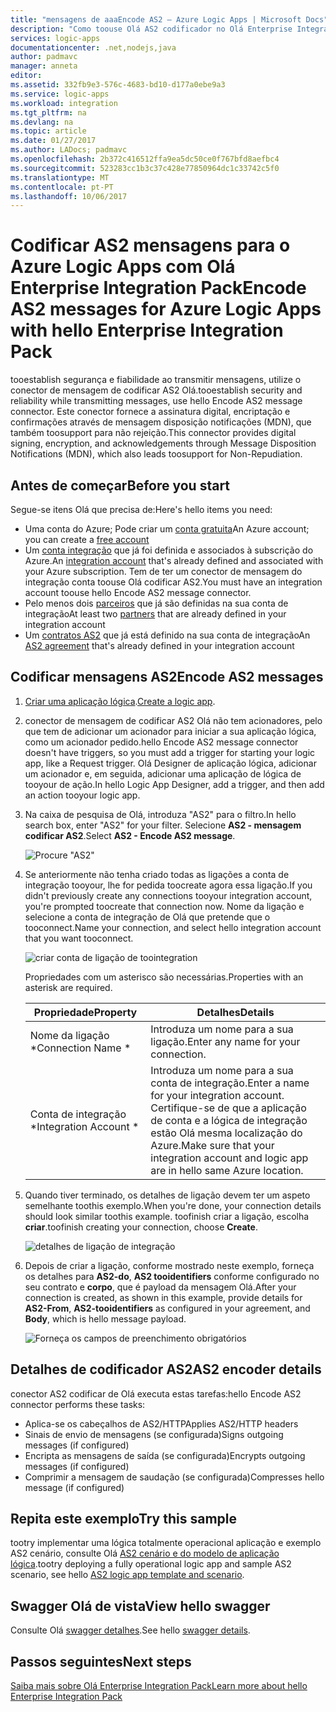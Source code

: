 ```yaml
---
title: "mensagens de aaaEncode AS2 – Azure Logic Apps | Microsoft Docs"
description: "Como toouse Olá AS2 codificador no Olá Enterprise Integration Pack para o Azure Logic Apps"
services: logic-apps
documentationcenter: .net,nodejs,java
author: padmavc
manager: anneta
editor: 
ms.assetid: 332fb9e3-576c-4683-bd10-d177a0ebe9a3
ms.service: logic-apps
ms.workload: integration
ms.tgt_pltfrm: na
ms.devlang: na
ms.topic: article
ms.date: 01/27/2017
ms.author: LADocs; padmavc
ms.openlocfilehash: 2b372c416512ffa9ea5dc50ce0f767bfd8aefbc4
ms.sourcegitcommit: 523283cc1b3c37c428e77850964dc1c33742c5f0
ms.translationtype: MT
ms.contentlocale: pt-PT
ms.lasthandoff: 10/06/2017
---
```

# <a name="encode-as2-messages-for-azure-logic-apps-with-hello-enterprise-integration-pack"></a><span data-ttu-id="aa65b-103">Codificar AS2 mensagens para o Azure Logic Apps com Olá Enterprise Integration Pack</span><span class="sxs-lookup"><span data-stu-id="aa65b-103">Encode AS2 messages for Azure Logic Apps with hello Enterprise Integration Pack</span></span>

<span data-ttu-id="aa65b-104">tooestablish segurança e fiabilidade ao transmitir mensagens, utilize o conector de mensagem de codificar AS2 Olá.</span><span class="sxs-lookup"><span data-stu-id="aa65b-104">tooestablish security and reliability while transmitting messages, use hello Encode AS2 message connector.</span></span> <span data-ttu-id="aa65b-105">Este conector fornece a assinatura digital, encriptação e confirmações através de mensagem disposição notificações (MDN), que também toosupport para não rejeição.</span><span class="sxs-lookup"><span data-stu-id="aa65b-105">This connector provides digital signing, encryption, and acknowledgements through Message Disposition Notifications (MDN), which also leads toosupport for Non-Repudiation.</span></span>

## <a name="before-you-start"></a><span data-ttu-id="aa65b-106">Antes de começar</span><span class="sxs-lookup"><span data-stu-id="aa65b-106">Before you start</span></span>

<span data-ttu-id="aa65b-107">Segue-se itens Olá que precisa de:</span><span class="sxs-lookup"><span data-stu-id="aa65b-107">Here's hello items you need:</span></span>

* <span data-ttu-id="aa65b-108">Uma conta do Azure; Pode criar um [conta gratuita](https://azure.microsoft.com/free)</span><span class="sxs-lookup"><span data-stu-id="aa65b-108">An Azure account; you can create a [free account](https://azure.microsoft.com/free)</span></span>
* <span data-ttu-id="aa65b-109">Um [conta integração](logic-apps-enterprise-integration-create-integration-account.md) que já foi definida e associados à subscrição do Azure.</span><span class="sxs-lookup"><span data-stu-id="aa65b-109">An [integration account](logic-apps-enterprise-integration-create-integration-account.md) that's already defined and associated with your Azure subscription.</span></span> <span data-ttu-id="aa65b-110">Tem de ter um conector de mensagem do integração conta toouse Olá codificar AS2.</span><span class="sxs-lookup"><span data-stu-id="aa65b-110">You must have an integration account toouse hello Encode AS2 message connector.</span></span>
* <span data-ttu-id="aa65b-111">Pelo menos dois [parceiros](logic-apps-enterprise-integration-partners.md) que já são definidas na sua conta de integração</span><span class="sxs-lookup"><span data-stu-id="aa65b-111">At least two [partners](logic-apps-enterprise-integration-partners.md) that are already defined in your integration account</span></span>
* <span data-ttu-id="aa65b-112">Um [contratos AS2](logic-apps-enterprise-integration-as2.md) que já está definido na sua conta de integração</span><span class="sxs-lookup"><span data-stu-id="aa65b-112">An [AS2 agreement](logic-apps-enterprise-integration-as2.md) that's already defined in your integration account</span></span>

## <a name="encode-as2-messages"></a><span data-ttu-id="aa65b-113">Codificar mensagens AS2</span><span class="sxs-lookup"><span data-stu-id="aa65b-113">Encode AS2 messages</span></span>

1. <span data-ttu-id="aa65b-114">[Criar uma aplicação lógica](logic-apps-create-a-logic-app.md).</span><span class="sxs-lookup"><span data-stu-id="aa65b-114">[Create a logic app](logic-apps-create-a-logic-app.md).</span></span>

2. <span data-ttu-id="aa65b-115">conector de mensagem de codificar AS2 Olá não tem acionadores, pelo que tem de adicionar um acionador para iniciar a sua aplicação lógica, como um acionador pedido.</span><span class="sxs-lookup"><span data-stu-id="aa65b-115">hello Encode AS2 message connector doesn't have triggers, so you must add a trigger for starting your logic app, like a Request trigger.</span></span> <span data-ttu-id="aa65b-116">Olá Designer de aplicação lógica, adicionar um acionador e, em seguida, adicionar uma aplicação de lógica de tooyour de ação.</span><span class="sxs-lookup"><span data-stu-id="aa65b-116">In hello Logic App Designer, add a trigger, and then add an action tooyour logic app.</span></span>

3.  <span data-ttu-id="aa65b-117">Na caixa de pesquisa de Olá, introduza "AS2" para o filtro.</span><span class="sxs-lookup"><span data-stu-id="aa65b-117">In hello search box, enter "AS2" for your filter.</span></span> <span data-ttu-id="aa65b-118">Selecione **AS2 - mensagem codificar AS2**.</span><span class="sxs-lookup"><span data-stu-id="aa65b-118">Select **AS2 - Encode AS2 message**.</span></span>
   
    ![Procure "AS2"](./media/logic-apps-enterprise-integration-as2-encode/as2decodeimage1.png)

4. <span data-ttu-id="aa65b-120">Se anteriormente não tenha criado todas as ligações a conta de integração tooyour, lhe for pedida toocreate agora essa ligação.</span><span class="sxs-lookup"><span data-stu-id="aa65b-120">If you didn't previously create any connections tooyour integration account, you're prompted toocreate that connection now.</span></span> <span data-ttu-id="aa65b-121">Nome da ligação e selecione a conta de integração de Olá que pretende que o tooconnect.</span><span class="sxs-lookup"><span data-stu-id="aa65b-121">Name your connection, and select hello integration account that you want tooconnect.</span></span> 
   
    ![criar conta de ligação de toointegration](./media/logic-apps-enterprise-integration-as2-encode/as2encodeimage1.png)  

    <span data-ttu-id="aa65b-123">Propriedades com um asterisco são necessárias.</span><span class="sxs-lookup"><span data-stu-id="aa65b-123">Properties with an asterisk are required.</span></span>

    | <span data-ttu-id="aa65b-124">Propriedade</span><span class="sxs-lookup"><span data-stu-id="aa65b-124">Property</span></span> | <span data-ttu-id="aa65b-125">Detalhes</span><span class="sxs-lookup"><span data-stu-id="aa65b-125">Details</span></span> |
    | --- | --- |
    | <span data-ttu-id="aa65b-126">Nome da ligação *</span><span class="sxs-lookup"><span data-stu-id="aa65b-126">Connection Name *</span></span> |<span data-ttu-id="aa65b-127">Introduza um nome para a sua ligação.</span><span class="sxs-lookup"><span data-stu-id="aa65b-127">Enter any name for your connection.</span></span> |
    | <span data-ttu-id="aa65b-128">Conta de integração *</span><span class="sxs-lookup"><span data-stu-id="aa65b-128">Integration Account *</span></span> |<span data-ttu-id="aa65b-129">Introduza um nome para a sua conta de integração.</span><span class="sxs-lookup"><span data-stu-id="aa65b-129">Enter a name for your integration account.</span></span> <span data-ttu-id="aa65b-130">Certifique-se de que a aplicação de conta e a lógica de integração estão Olá mesma localização do Azure.</span><span class="sxs-lookup"><span data-stu-id="aa65b-130">Make sure that your integration account and logic app are in hello same Azure location.</span></span> |

5.  <span data-ttu-id="aa65b-131">Quando tiver terminado, os detalhes de ligação devem ter um aspeto semelhante toothis exemplo.</span><span class="sxs-lookup"><span data-stu-id="aa65b-131">When you're done, your connection details should look similar toothis example.</span></span> <span data-ttu-id="aa65b-132">toofinish criar a ligação, escolha **criar**.</span><span class="sxs-lookup"><span data-stu-id="aa65b-132">toofinish creating your connection, choose **Create**.</span></span>
   
    ![detalhes de ligação de integração](./media/logic-apps-enterprise-integration-as2-encode/as2encodeimage2.png)

6. <span data-ttu-id="aa65b-134">Depois de criar a ligação, conforme mostrado neste exemplo, forneça os detalhes para **AS2-do**, **AS2 tooidentifiers** conforme configurado no seu contrato e **corpo**, que é payload da mensagem Olá.</span><span class="sxs-lookup"><span data-stu-id="aa65b-134">After your connection is created, as shown in this example, provide details for **AS2-From**, **AS2-tooidentifiers** as configured in your agreement, and **Body**, which is hello message payload.</span></span>
   
    ![Forneça os campos de preenchimento obrigatórios](./media/logic-apps-enterprise-integration-as2-encode/as2encodeimage3.png)

## <a name="as2-encoder-details"></a><span data-ttu-id="aa65b-136">Detalhes de codificador AS2</span><span class="sxs-lookup"><span data-stu-id="aa65b-136">AS2 encoder details</span></span>

<span data-ttu-id="aa65b-137">conector AS2 codificar de Olá executa estas tarefas:</span><span class="sxs-lookup"><span data-stu-id="aa65b-137">hello Encode AS2 connector performs these tasks:</span></span> 

* <span data-ttu-id="aa65b-138">Aplica-se os cabeçalhos de AS2/HTTP</span><span class="sxs-lookup"><span data-stu-id="aa65b-138">Applies AS2/HTTP headers</span></span>
* <span data-ttu-id="aa65b-139">Sinais de envio de mensagens (se configurada)</span><span class="sxs-lookup"><span data-stu-id="aa65b-139">Signs outgoing messages (if configured)</span></span>
* <span data-ttu-id="aa65b-140">Encripta as mensagens de saída (se configurada)</span><span class="sxs-lookup"><span data-stu-id="aa65b-140">Encrypts outgoing messages (if configured)</span></span>
* <span data-ttu-id="aa65b-141">Comprimir a mensagem de saudação (se configurada)</span><span class="sxs-lookup"><span data-stu-id="aa65b-141">Compresses hello message (if configured)</span></span>

## <a name="try-this-sample"></a><span data-ttu-id="aa65b-142">Repita este exemplo</span><span class="sxs-lookup"><span data-stu-id="aa65b-142">Try this sample</span></span>

<span data-ttu-id="aa65b-143">tootry implementar uma lógica totalmente operacional aplicação e exemplo AS2 cenário, consulte Olá [AS2 cenário e do modelo de aplicação lógica](https://azure.microsoft.com/documentation/templates/201-logic-app-as2-send-receive/).</span><span class="sxs-lookup"><span data-stu-id="aa65b-143">tootry deploying a fully operational logic app and sample AS2 scenario, see hello [AS2 logic app template and scenario](https://azure.microsoft.com/documentation/templates/201-logic-app-as2-send-receive/).</span></span>

## <a name="view-hello-swagger"></a><span data-ttu-id="aa65b-144">Swagger Olá de vista</span><span class="sxs-lookup"><span data-stu-id="aa65b-144">View hello swagger</span></span>
<span data-ttu-id="aa65b-145">Consulte Olá [swagger detalhes](/connectors/as2/).</span><span class="sxs-lookup"><span data-stu-id="aa65b-145">See hello [swagger details](/connectors/as2/).</span></span> 

## <a name="next-steps"></a><span data-ttu-id="aa65b-146">Passos seguintes</span><span class="sxs-lookup"><span data-stu-id="aa65b-146">Next steps</span></span>
[<span data-ttu-id="aa65b-147">Saiba mais sobre Olá Enterprise Integration Pack</span><span class="sxs-lookup"><span data-stu-id="aa65b-147">Learn more about hello Enterprise Integration Pack</span></span>](logic-apps-enterprise-integration-overview.md "Saiba mais sobre o pacote de integração do Enterprise") 

